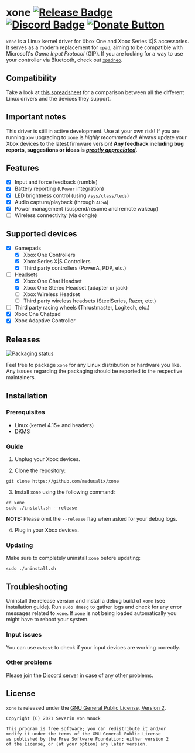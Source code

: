 # xone [![Release Badge](https://img.shields.io/github/v/release/medusalix/xone?logo=github)](https://github.com/medusalix/xone/releases/latest) [![Discord Badge](https://img.shields.io/discord/733964971842732042?label=discord&logo=discord)](https://discord.gg/FDQxwWk) [![Donate Button](https://www.paypalobjects.com/en_US/i/btn/btn_donate_SM.gif)](https://www.paypal.com/donate?hosted_button_id=BWUECKFDNY446)

`xone` is a Linux kernel driver for Xbox One and Xbox Series X|S accessories. It serves as a modern replacement for `xpad`, aiming to be compatible with Microsoft's *Game Input Protocol* (GIP).
If you are looking for a way to use your controller via Bluetooth, check out [`xpadneo`](https://github.com/atar-axis/xpadneo).

## Compatibility

Take a look at [this spreadsheet](https://docs.google.com/spreadsheets/d/1fVGtqHTo9PRdmFVgEjmWuJIjuYEE_OziktNifFZIEgg) for a comparison between all the different Linux drivers and the devices they support.

## Important notes

This driver is still in active development. Use at your own risk!
If you are running `xow` upgrading to `xone` is *highly recommended*!
Always update your Xbox devices to the latest firmware version!
**Any feedback including bug reports, suggestions or ideas is [*greatly appreciated*](https://discord.gg/FDQxwWk).**

## Features

- [x] Input and force feedback (rumble)
- [x] Battery reporting (`UPower` integration)
- [x] LED brightness control (using `/sys/class/leds`)
- [x] Audio capture/playback (through `ALSA`)
- [x] Power management (suspend/resume and remote wakeup)
- [ ] Wireless connectivity (via dongle)

## Supported devices

- [x] Gamepads
    - [x] Xbox One Controllers
    - [x] Xbox Series X|S Controllers
    - [x] Third party controllers (PowerA, PDP, etc.)
- [ ] Headsets
    - [x] Xbox One Chat Headset
    - [x] Xbox One Stereo Headset (adapter or jack)
    - [ ] Xbox Wireless Headset
    - [ ] Third party wireless headsets (SteelSeries, Razer, etc.)
- [ ] Third party racing wheels (Thrustmaster, Logitech, etc.)
- [x] Xbox One Chatpad
- [x] Xbox Adaptive Controller

## Releases

[![Packaging status](https://repology.org/badge/vertical-allrepos/xone.svg)](https://repology.org/project/xone/versions)

Feel free to package `xone` for any Linux distribution or hardware you like.
Any issues regarding the packaging should be reported to the respective maintainers.

## Installation

### Prerequisites

- Linux (kernel 4.15+ and headers)
- DKMS

### Guide

1. Unplug your Xbox devices.

2. Clone the repository:

```
git clone https://github.com/medusalix/xone
```

3. Install `xone` using the following command:

```
cd xone
sudo ./install.sh --release
```

**NOTE:** Please omit the `--release` flag when asked for your debug logs.

4. Plug in your Xbox devices.

### Updating

Make sure to completely uninstall `xone` before updating:

```
sudo ./uninstall.sh
```

## Troubleshooting

Uninstall the release version and install a debug build of `xone` (see installation guide).
Run `sudo dmesg` to gather logs and check for any error messages related to `xone`.
If `xone` is not being loaded automatically you might have to reboot your system.

### Input issues

You can use `evtest` to check if your input devices are working correctly.

### Other problems

Please join the [Discord server](https://discord.gg/FDQxwWk) in case of any other problems.

## License

`xone` is released under the [GNU General Public License, Version 2](LICENSE).

```
Copyright (C) 2021 Severin von Wnuck

This program is free software; you can redistribute it and/or
modify it under the terms of the GNU General Public License
as published by the Free Software Foundation; either version 2
of the License, or (at your option) any later version.
```
